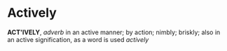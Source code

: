 # Actively

**ACT'IVELY**, _adverb_ in an active manner; by action; nimbly; briskly; also in an active signification, as a word is used _actively_
